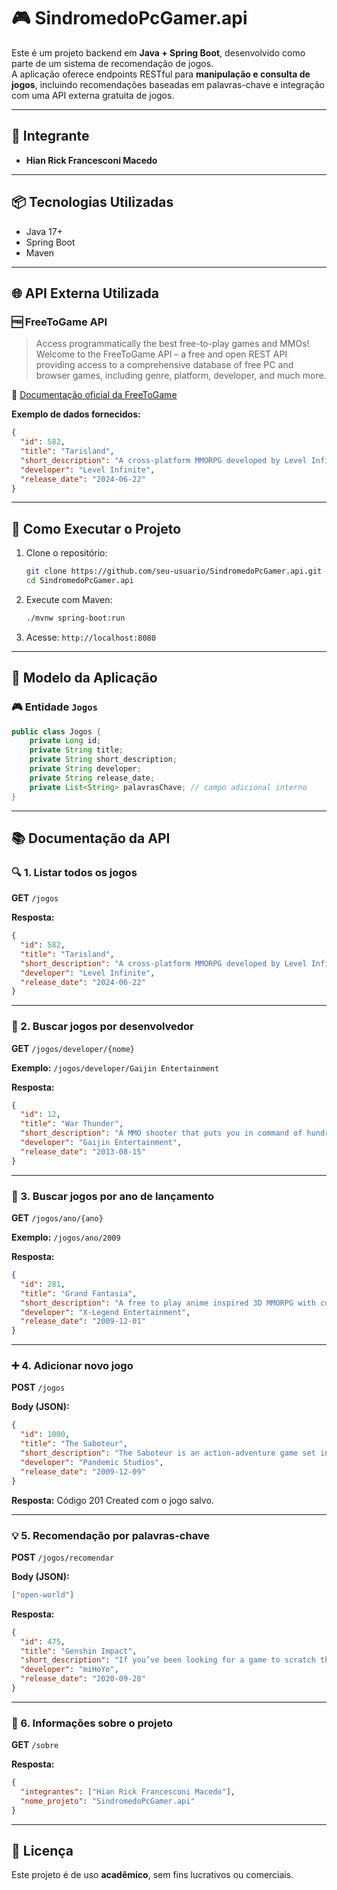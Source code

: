
# 🎮 SindromedoPcGamer.api

Este é um projeto backend em **Java + Spring Boot**, desenvolvido como parte de um sistema de recomendação de jogos.  
A aplicação oferece endpoints RESTful para **manipulação e consulta de jogos**, incluindo recomendações baseadas em palavras-chave e integração com uma API externa gratuita de jogos.

---

## 👤 Integrante

- **Hian Rick Francesconi Macedo**

---

## 📦 Tecnologias Utilizadas

- Java 17+
- Spring Boot
- Maven

---

## 🌐 API Externa Utilizada

### 🆓 FreeToGame API

> Access programmatically the best free-to-play games and MMOs!  
Welcome to the FreeToGame API – a free and open REST API providing access to a comprehensive database of free PC and browser games, including genre, platform, developer, and much more.

📎 [Documentação oficial da FreeToGame](https://www.freetogame.com/api)

**Exemplo de dados fornecidos:**

```json
{
  "id": 582,
  "title": "Tarisland",
  "short_description": "A cross-platform MMORPG developed by Level Infinite and Published by Tencent.",
  "developer": "Level Infinite",
  "release_date": "2024-06-22"
}
```

---

## 🚀 Como Executar o Projeto

1. Clone o repositório:
   ```bash
   git clone https://github.com/seu-usuario/SindromedoPcGamer.api.git
   cd SindromedoPcGamer.api
   ```

2. Execute com Maven:
   ```bash
   ./mvnw spring-boot:run
   ```

3. Acesse: `http://localhost:8080`

---

## 🧩 Modelo da Aplicação

### 🎮 Entidade `Jogos`

```java
public class Jogos {
    private Long id;
    private String title;
    private String short_description;
    private String developer;
    private String release_date;
    private List<String> palavrasChave; // campo adicional interno
}
```

---

## 📚 Documentação da API

### 🔍 1. Listar todos os jogos  
**GET** `/jogos`

**Resposta:**

```json
{
  "id": 582,
  "title": "Tarisland",
  "short_description": "A cross-platform MMORPG developed by Level Infinite and Published by Tencent.",
  "developer": "Level Infinite",
  "release_date": "2024-06-22"
}
```

---

### 🔎 2. Buscar jogos por desenvolvedor  
**GET** `/jogos/developer/{nome}`

**Exemplo:** `/jogos/developer/Gaijin Entertainment`

**Resposta:**

```json
{
  "id": 12,
  "title": "War Thunder",
  "short_description": "A MMO shooter that puts you in command of hundreds of the finest combat vehicles of World War II.",
  "developer": "Gaijin Entertainment",
  "release_date": "2013-08-15"
}
```

---

### 📅 3. Buscar jogos por ano de lançamento  
**GET** `/jogos/ano/{ano}`

**Exemplo:** `/jogos/ano/2009`

**Resposta:**

```json
{
  "id": 281,
  "title": "Grand Fantasia",
  "short_description": "A free to play anime inspired 3D MMORPG with customizable characters and companions.",
  "developer": "X-Legend Entertainment",
  "release_date": "2009-12-01"
}
```

---

### ➕ 4. Adicionar novo jogo  
**POST** `/jogos`

**Body (JSON):**

```json
{
  "id": 1000,
  "title": "The Saboteur",
  "short_description": "The Saboteur is an action-adventure game set in an open world environment and played from a third-person perspective.",
  "developer": "Pandemic Studios",
  "release_date": "2009-12-09"
}
```

**Resposta:** Código 201 Created com o jogo salvo.

---

### 💡 5. Recomendação por palavras-chave  
**POST** `/jogos/recomendar`

**Body (JSON):**

```json
["open-world"]
```

**Resposta:**

```json
{
  "id": 475,
  "title": "Genshin Impact",
  "short_description": "If you’ve been looking for a game to scratch that open-world action RPG itch, one with perhaps a bit of Asian flair, then you’re going to want to check out miHoYo’s Genshin Impact.",
  "developer": "miHoYo",
  "release_date": "2020-09-28"
}
```

---

### 📝 6. Informações sobre o projeto  
**GET** `/sobre`

**Resposta:**

```json
{
  "integrantes": ["Hian Rick Francesconi Macedo"],
  "nome_projeto": "SindromedoPcGamer.api"
}
```

---

## 📄 Licença

Este projeto é de uso **acadêmico**, sem fins lucrativos ou comerciais.

